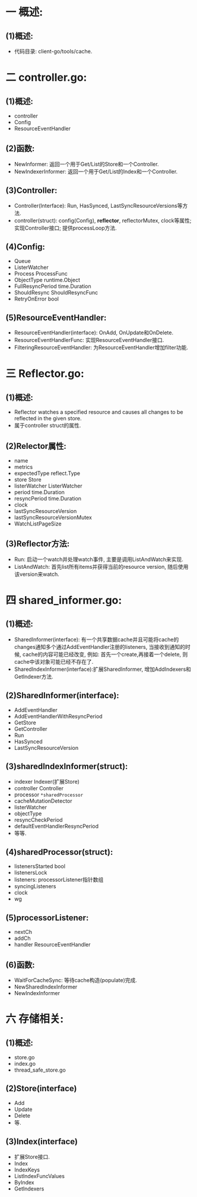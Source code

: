 # 一 概述:
## (1)概述:
- 代码目录: client-go/tools/cache. 

# 二 controller.go:
## (1)概述:
- controller
- Config
- ResourceEventHandler

## (2)函数:
- NewInformer: 返回一个用于Get/List的Store和一个Controller.
- NewIndexerInformer: 返回一个用于Get/List的Index和一个Controller.

## (3)Controller:
- Controller(Interface): Run, HasSynced, LastSyncResourceVersions等方法.
- controller(struct): config(Config), **reflector**, reflectorMutex, clock等属性; 实现Controller接口; 提供processLoop方法.

## (4)Config:
- Queue
- ListerWatcher
- Process ProcessFunc
- ObjectType runtime.Object
- FullResyncPeriod time.Duration
- ShouldResync ShouldResyncFunc
- RetryOnError bool

## (5)ResourceEventHandler:
- ResourceEventHandler(interface): OnAdd, OnUpdate和OnDelete.
- ResourceEventHandlerFunc: 实现ResourceEventHandler接口.
- FilteringResourceEventHandler: 为ResourceEventHandler增加filter功能.

# 三 Reflector.go:
## (1)概述:
- Reflector watches a specified resource and causes all changes to be reflected in the given store.
- 属于controller struct的属性.

## (2)Relector属性:
- name
- metrics
- expectedType reflect.Type
- store Store
- listerWatcher ListerWatcher
- period time.Duration
- resyncPeriod time.Duration
- clock
- lastSyncResourceVersion
- lastSyncResourceVersionMutex
- WatchListPageSize

## (3)Reflector方法:
- Run: 启动一个watch并处理watch事件, 主要是调用ListAndWatch来实现.
- ListAndWatch: 首先list所有items并获得当前的resource version, 随后使用该version来watch.

# 四 shared_informer.go:
## (1)概述:
- SharedInformer(interface): 有一个共享数据cache并且可能将cache的changes通知多个通过AddEventHandler注册的listeners, 当接收到通知的时候, cache的内容可能已经改变, 例如: 首先一个create,再接着一个delete, 则cache中该对象可能已经不存在了.
- SharedIndexInformer(interface):扩展SharedInformer, 增加AddIndexers和GetIndexer方法.

## (2)SharedInformer(interface):
- AddEventHandler
- AddEventHandlerWithResyncPeriod
- GetStore
- GetController
- Run
- HasSynced
- LastSyncResourceVersion

## (3)sharedIndexInformer(struct):
- indexer Indexer(扩展Store)
- controller Controller
- processor `*sharedProcessor`
- cacheMutationDetector
- listerWatcher
- objectType
- resyncCheckPeriod
- defaultEventHandlerResyncPeriod
- 等等.

## (4)sharedProcessor(struct):
- listenersStarted bool
- listenersLock
- listeners: processorListener指针数组
- syncingListeners
- clock
- wg

## (5)processorListener:
- nextCh
- addCh
- handler ResourceEventHandler

## (6)函数:
- WaitForCacheSync: 等待cache构造(populate)完成.
- NewSharedIndexInformer
- NewIndexInformer

# 六 存储相关:
## (1)概述:
- store.go
- index.go
- thread_safe_store.go

## (2)Store(interface)
- Add
- Update
- Delete
- 等.

## (3)Index(interface)
- 扩展Store接口.
- Index
- IndexKeys
- ListIndexFuncValues
- ByIndex
- GetIndexers
